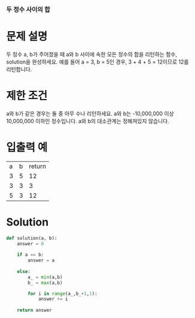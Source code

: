 
### 두 정수 사이의 합

# 문제 설명
두 정수 a, b가 주어졌을 때 a와 b 사이에 속한 모든 정수의 합을 리턴하는 함수, solution을 완성하세요.
예를 들어 a = 3, b = 5인 경우, 3 + 4 + 5 = 12이므로 12를 리턴합니다.

# 제한 조건
a와 b가 같은 경우는 둘 중 아무 수나 리턴하세요.
a와 b는 -10,000,000 이상 10,000,000 이하인 정수입니다.
a와 b의 대소관계는 정해져있지 않습니다.

# 입출력 예
<table>
  <tr>
    <td>
      a
    </td>
    <td>b
    </td>
    <td>
      return
    </td>
    </tr>
    <tr>
    <td>3
      </td>
      <td>5
      </td>
      <td>
        12
      </td>
      
  </tr>
  <tr>
    <td>3
    </td>
    <td>3
    </td>
  <td>
    3
  </td>
  </tr>
  <tr>
  <td>
    5
  </td>
  <td>
    3
  </td>
  <td>
    12
  </td>
  </tr>
  </table>
  
# Solution

```python
def solution(a, b):
    answer = 0
    
    if a == b:
        answer = a
        
    else:
        a_ = min(a,b)
        b_ = max(a,b)

        for i in range(a_,b_+1,1):
            answer += i
        
    return answer
```
